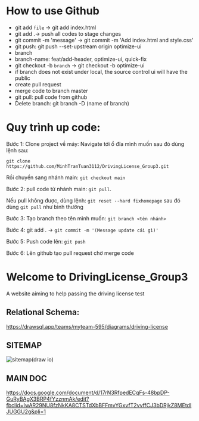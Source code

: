 # How to use Github

- git add `file` -> git add index.html
- git add .-> push all codes to stage changes
- git commit -m 'message' -> git commit -m 'Add index.html and style.css'
- git push: git push --set-upstream origin optimize-ui
- branch
- branch-name: feat/add-header, optimize-ui, quick-fix
- git checkout -b `branch` -> git checkout -b optimize-ui
- if branch does not exist under local, the source control ui will have the public
- create pull request
- merge code to branch master
- git pull: pull code from github
- Delete branch: git branch -D (name of branch)

# Quy trình up code:

Bước 1: Clone project về máy:
Navigate tới ổ đĩa mình muốn sau đó dùng lệnh sau:

`git clone https://github.com/MinhTranTuan3112/DrivingLicense_Group3.git`

Rồi chuyển sang nhánh main: `git checkout main`

Bước 2: pull code từ nhánh main: `git pull`. 

Nếu pull không được, dùng lệnh: `git reset --hard fixhomepage` sau đó dùng `git pull` như bình thường

Bước 3: Tạo branch theo tên mình muốn: `git branch <tên nhánh>`

Bước 4: git add . -> `git commit -m '(Message update cái gì)'`

Bước 5: Push code lên: `git push`

Bước 6: Lên github tạo pull request chờ merge code

# Welcome to DrivingLicense_Group3
A website aiming to help passing the driving license test 

## Relational Schema: 
https://drawsql.app/teams/myteam-595/diagrams/driving-license

## SITEMAP
![sitemap(draw io)](https://github.com/MinhTranTuan3112/DrivingLicense_Group3/assets/122954291/90dd3cee-4c46-4e7a-a629-468b8f0c1e5b)

## MAIN DOC
https://docs.google.com/document/d/17rN3RfpedECqFs-48bpDP-GuRyBAgX3BRP4fYzznmAk/edit?fbclid=IwAR29NU8fzNkKA8CTSTdXbBFFmvYGxvfT2vvffCJ3bDRjkZ8MEtdIJUGGU2g&pli=1

